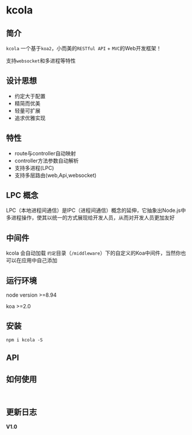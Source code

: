 # kcola

## 简介
`kcola` 一个基于`koa2`，小而美的`RESTful API` + `MVC`的Web开发框架！

支持`websocket`和多进程等特性

## 设计思想

* 约定大于配置
* 精简而优美
* 轻量可扩展
* 追求优雅实现

## 特性

* route与controller自动映射
* controller方法参数自动解析
* 支持多进程(LPC)
* 支持多层路由(web,Api,websocket)

## LPC 概念

LPC（本地进程间通信）是IPC（进程间通信）概念的延伸，它抽象出Node.js中多进程操作，使其以统一的方式展现给开发人员，从而对开发人员更加友好

## 中间件

kcola 会自动加载 `约定`目录（`/middleware`）下的自定义的Koa中间件，当然你也可以在应用中自己添加

## 运行环境

node version >=8.94

koa >=2.0


## 安装
```shell
npm i kcola -S
```

## API


## 如何使用

```js



```

## 更新日志 

**V1.0**
